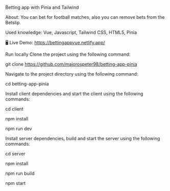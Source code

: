 Betting app with Pinia and Tailwind

About: You can bet for football matches, also you can remove bets from the Betslip.

Used knowledge: Vue, Javascript, Tailwind CSS, HTML5, Pinia

🖥️ Live Demo: https://bettingappvue.netlify.app/

Run locally Clone the project using the following command:

git clone https://github.com/majorospeter98/betting-app-pinia

Navigate to the project directory using the following command:

cd betting-app-pinia

Install client dependencies and start the client using the following commands:

cd client

npm install

npm run dev

Install server dependencies, build and start the server using the following commands:

cd server

npm install

npm run build

npm start
